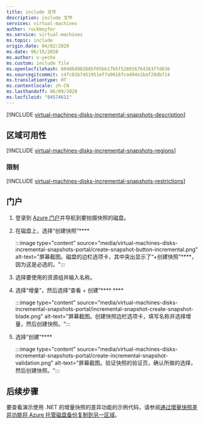 ```yaml
---
title: include 文件
description: include 文件
services: virtual-machines
author: rockboyfor
ms.service: virtual-machines
ms.topic: include
origin.date: 04/02/2020
ms.date: 06/15/2020
ms.author: v-yeche
ms.custom: include file
ms.openlocfilehash: b0486d982685f05bb17b5f528026764363ffd836
ms.sourcegitcommit: c4fc01b7451951ef7a9616fca494e1baf29db714
ms.translationtype: HT
ms.contentlocale: zh-CN
ms.lasthandoff: 06/09/2020
ms.locfileid: "84574611"
---
```

<!--Verified successfully by PG team-->
[!INCLUDE [virtual-machines-disks-incremental-snapshots-description](virtual-machines-disks-incremental-snapshots-description.md)]

## <a name="regional-availability"></a>区域可用性
[!INCLUDE [virtual-machines-disks-incremental-snapshots-regions](virtual-machines-disks-incremental-snapshots-regions.md)]

### <a name="restrictions"></a>限制

[!INCLUDE [virtual-machines-disks-incremental-snapshots-restrictions](virtual-machines-disks-incremental-snapshots-restrictions.md)]

## <a name="portal"></a>门户

1. 登录到 [Azure 门户](https://portal.azure.cn/)并导航到要拍摄快照的磁盘。
1. 在磁盘上，选择“创建快照”****

    :::image type="content" source="media/virtual-machines-disks-incremental-snapshots-portal/create-snapshot-button-incremental.png" alt-text="屏幕截图。磁盘的边栏选项卡，其中突出显示了“+创建快照”****，因为这是必选的。":::

1. 选择要使用的资源组并输入名称。
1. 选择“增量”，然后选择“查看 + 创建”**** ****

    :::image type="content" source="media/virtual-machines-disks-incremental-snapshots-portal/incremental-snapshot-create-snapshot-blade.png" alt-text="屏幕截图。创建快照边栏选项卡，填写名称并选择增量，然后创建快照。":::

1. 选择“创建”****

    :::image type="content" source="media/virtual-machines-disks-incremental-snapshots-portal/create-incremental-snapshot-validation.png" alt-text="屏幕截图。验证快照的验证页，确认所做的选择，然后创建快照。":::

## <a name="next-steps"></a>后续步骤

要查看演示使用 .NET 的增量快照的差异功能的示例代码，请参阅[通过增量快照差异功能将 Azure 托管磁盘备份复制到另一区域](https://github.com/Azure-Samples/managed-disks-dotnet-backup-with-incremental-snapshots)。

<!-- Update_Description: new article about virtual machines disks incremental snapshots portal -->
<!--NEW.date: 06/15/2020-->